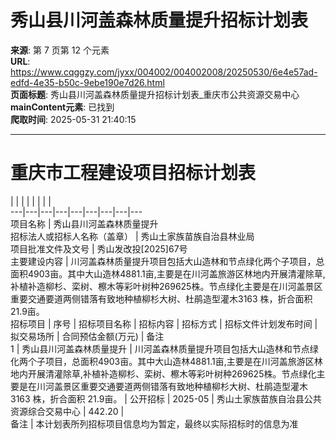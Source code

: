 # 秀山县川河盖森林质量提升招标计划表

**来源**: 第 7 页第 12 个元素  
**URL**: https://www.cqggzy.com/jyxx/004002/004002008/20250530/6e4e57ad-edfd-4e35-b50c-9ebe190e7d26.html  
**页面标题**: 秀山县川河盖森林质量提升招标计划表_重庆市公共资源交易中心  
**mainContent元素**: 已找到  
**爬取时间**: 2025-05-31 21:40:15

---

# 重庆市工程建设项目招标计划表

|  |  |  |  |  |  |  |   
---|---|---|---|---|---|---|---|---  
项目名称 | 秀山县川河盖森林质量提升  
招标法人或招标人名称（盖章） |  秀山土家族苗族自治县林业局   
项目批准文件及文号 | 秀山发改投[2025]67号  
主要建设内容 | 川河盖森林质量提升项目包括大山造林和节点绿化两个子项目，总面积4903亩。其中大山造林4881.1亩,主要是在川河盖旅游区林地内开展清灌除草,补植补造柳杉、栾树、檫木等彩叶树种269625株。节点绿化主要是在川河盖景区重要交通要道两侧错落有致地种植柳杉大树、杜鹃造型灌木3163 株，折合面积 21.9亩。  
招标项目 | 序号 | 招标项目名称 | 招标内容 | 招标方式 | 招标文件计划发布时间 | 拟交易场所 | 合同预估金额(万元) | 备注  
1 | 秀山县川河盖森林质量提升 | 川河盖森林质量提升项目包括大山造林和节点绿化两个子项目，总面积4903亩。其中大山造林4881.1亩,主要是在川河盖旅游区林地内开展清灌除草,补植补造柳杉、栾树、檫木等彩叶树种269625株。节点绿化主要是在川河盖景区重要交通要道两侧错落有致地种植柳杉大树、杜鹃造型灌木3163 株，折合面积 21.9亩。 | 公开招标 | 2025-05 | 秀山土家族苗族自治县公共资源综合交易中心 | 442.20 |   
备注 | 本计划表所列招标项目信息均为暂定，最终以实际招标时的信息为准  
  
  
  


